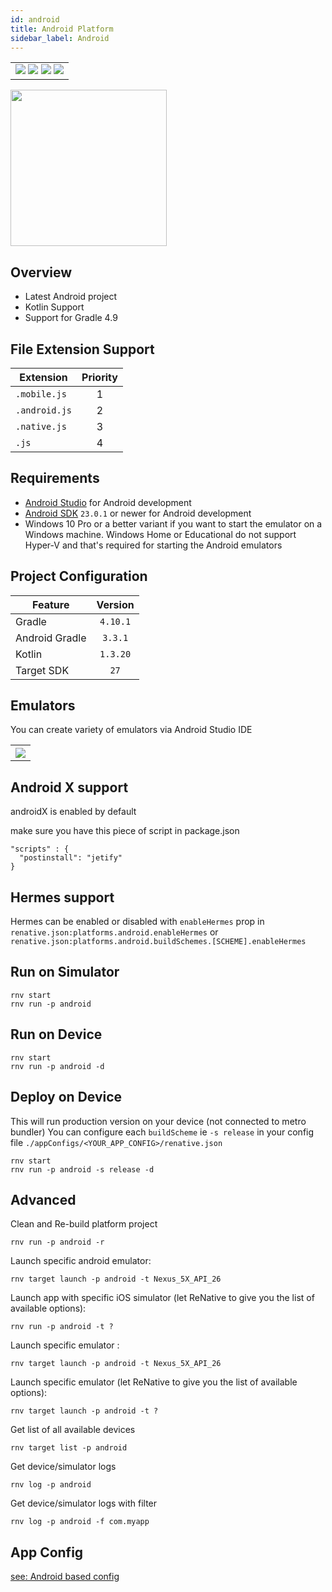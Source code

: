 ```yaml
---
id: android
title: Android Platform
sidebar_label: Android
---
```



<table>
  <tr>
  <td>
    <img src="https://img.shields.io/badge/Mac-yes-brightgreen.svg" />
    <img src="https://img.shields.io/badge/Windows-yes-brightgreen.svg" />
    <img src="https://img.shields.io/badge/Linux-yes-brightgreen.svg" />
    <img src="https://img.shields.io/badge/HostMode-n/a-lightgrey.svg" />
  </td>
  </tr>
</table>

<img src="https://renative.org/img/rnv_android.gif" height="250"/>

## Overview


-   Latest Android project
-   Kotlin Support
-   Support for Gradle 4.9

## File Extension Support

| Extension | Priority  |
| --------- | :-------: |
| `.mobile.js`          | 1 |
| `.android.js`       | 2 |
| `.native.js`         | 3 |
| `.js`             | 4 |

## Requirements

-   [Android Studio](https://developer.android.com/studio/index.html) for Android development
-   [Android SDK](https://developer.android.com/sdk/) `23.0.1` or newer for Android development
-   Windows 10 Pro or a better variant if you want to start the emulator on a Windows machine. Windows Home or Educational do not support Hyper-V and that's required for starting the Android emulators

## Project Configuration

| Feature        | Version  |
| -------------- | :------: |
| Gradle         | `4.10.1` |
| Android Gradle | `3.3.1`  |
| Kotlin         | `1.3.20` |
| Target SDK     |   `27`   |

## Emulators

You can create variety of emulators via Android Studio IDE

<table>
  <tr>
    <th>
    <img src="https://renative.org/img/android1.png" />
    </th>
  </tr>
</table>

## Android X support

androidX is enabled by default

make sure you have this piece of script in package.json

```
"scripts" : {
  "postinstall": "jetify"
}
```

## Hermes support

Hermes can be enabled or disabled with `enableHermes` prop in `renative.json:platforms.android.enableHermes`
or `renative.json:platforms.android.buildSchemes.[SCHEME].enableHermes`

## Run on Simulator

```
rnv start
rnv run -p android
```

## Run on Device

```
rnv start
rnv run -p android -d
```

## Deploy on Device

This will run production version on your device (not connected to metro bundler)
You can configure each `buildScheme` ie `-s release` in your config file `./appConfigs/<YOUR_APP_CONFIG>/renative.json`

```
rnv start
rnv run -p android -s release -d
```

## Advanced

Clean and Re-build platform project

```
rnv run -p android -r
```

Launch specific android emulator:

```
rnv target launch -p android -t Nexus_5X_API_26
```

Launch app with specific iOS simulator (let ReNative to give you the list of available options):

```
rnv run -p android -t ?
```

Launch specific emulator :

```
rnv target launch -p android -t Nexus_5X_API_26
```

Launch specific emulator (let ReNative to give you the list of available options):

```
rnv target launch -p android -t ?
```

Get list of all available devices

```
rnv target list -p android
```

Get device/simulator logs

```
rnv log -p android
```

Get device/simulator logs with filter

```
rnv log -p android -f com.myapp
```

## App Config

<a href="#android-based-config">see: Android based config</a>
